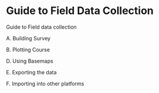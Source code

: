 # Guide to Field Data Collection

Guide to Field data collection

A. Building Survey

B. Plotting Course

D. Using Basemaps

E. Exporting the data

F. Importing into other platforms